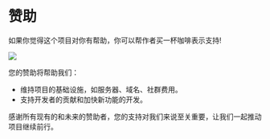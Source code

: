 # 赞助

如果你觉得这个项目对你有帮助，你可以帮作者买一杯咖啡表示支持!

![](https://unpkg.com/@vbenjs/static-source@0.1.7/source/sponsor.png)

您的赞助将帮助我们：

- 维持项目的基础设施，如服务器、域名、社群费用。
- 支持开发者的贡献和加快新功能的开发。

感谢所有现有的和未来的赞助者，您的支持对我们来说至关重要，让我们一起推动项目继续前行。
